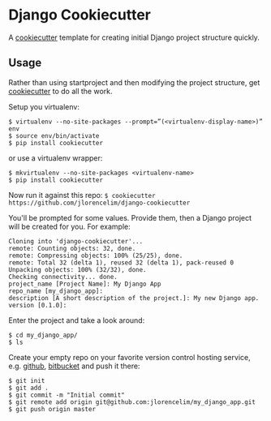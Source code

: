 # Django Cookiecutter #

A [cookiecutter](https://github.com/audreyr/cookiecutter) template for creating initial Django project structure quickly.


## Usage ##

Rather than using startproject and then modifying the project structure, get [cookiecutter](https://github.com/audreyr/cookiecutter) to do all the work.

Setup you virtualenv:
```
$ virtualenv --no-site-packages --prompt=”(<virtualenv-display-name>)” env
$ source env/bin/activate
$ pip install cookiecutter
```
or use a virtualenv wrapper:
```
$ mkvirtualenv --no-site-packages <virtualenv-name>
$ pip install cookiecutter
```

Now run it against this repo:
`$ cookiecutter https://github.com/jlorencelim/django-cookiecutter`

You'll be prompted for some values. Provide them, then a Django project will be created for you. For example:
```
Cloning into 'django-cookiecutter'...
remote: Counting objects: 32, done.
remote: Compressing objects: 100% (25/25), done.
remote: Total 32 (delta 1), reused 32 (delta 1), pack-reused 0
Unpacking objects: 100% (32/32), done.
Checking connectivity... done.
project_name [Project Name]: My Django App
repo_name [my_django_app]:
description [A short description of the project.]: My new Django app.
version [0.1.0]:
```

Enter the project and take a look around:
```
$ cd my_django_app/
$ ls
```

Create your empty repo on your favorite version control hosting service, e.g. [github](https://github.com/), [bitbucket](https://bitbucket.org/) and push it there:
```
$ git init
$ git add .
$ git commit -m "Initial commit"
$ git remote add origin git@github.com:jlorencelim/my_django_app.git
$ git push origin master
```
